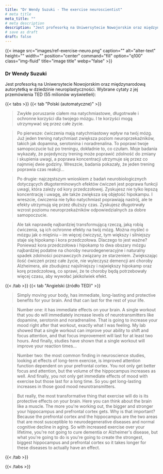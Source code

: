 ```yaml
---
title: "Dr Wendy Suzuki - The exercise neuroscientist"
# meta title
meta_title: ""
# meta description
description: "Jest profesorką na Uniwersytecie Nowojorskim oraz międzynarodową autorytetką w dziedzinie neuroplastyczności"
# save as draft
draft: false
---
```


{{< image src="images/ref-exercise-neuro.png" caption="" alt="alter-text" height="" width="" position="center" command="fill" option="q100" class="img-fluid" title="image title"  webp="false" >}}

### Dr Wendy Suzuki 
Jest profesorką na Uniwersytecie Nowojorskim oraz międzynarodową autorytetką w dziedzinie neuroplastyczności. Wybrane cytaty z jej przemówienia TED (55 milionów wyświetleń):

{{< tabs >}}
{{< tab "Polski (automatyczne)" >}}

> Zwykłe poruszanie ciałem ma natychmiastowe, długotrwałe i ochronne korzyści dla twojego mózgu. I te korzyści mogą utrzymywać się przez całe życie.

> Po pierwsze: ćwiczenia mają natychmiastowy wpływ na twój mózg. Już jeden trening natychmiast zwiększa poziom neuroprzekaźników, takich jak dopamina, serotonina i noradrenalina. To poprawi twoje samopoczucie tuż po treningu, dokładnie to, co czułam. Moje badania wykazały, że pojedynczy trening może poprawić zdolność do zmiany i skupienia uwagi, a poprawa koncentracji utrzymuje się przez co najmniej dwie godziny. Wreszcie, badania pokazały, że jeden trening poprawia czas reakcji...

> Po drugie: najczęstszym wnioskiem z badań neurobiologicznych dotyczących długoterminowych efektów ćwiczeń jest poprawa funkcji uwagi, która zależy od kory przedczołowej. Zyskujesz nie tylko lepszą koncentrację i uwagę, ale także zwiększa się objętość hipokampu. I wreszcie, ćwiczenia nie tylko natychmiast poprawiają nastrój, ale te efekty utrzymują się przez dłuższy czas. Zyskujesz długotrwały wzrost poziomu neuroprzekaźników odpowiedzialnych za dobre samopoczucie.

> Ale tak naprawdę najbardziej transformującą rzeczą, jaką robią ćwiczenia, są ich ochronne efekty na twój mózg. Można myśleć o mózgu jak o mięśniu – im więcej ćwiczysz, tym większy i silniejszy staje się hipokamp i kora przedczołowa. Dlaczego to jest ważne? Ponieważ kora przedczołowa i hipokamp to dwa obszary mózgu najbardziej podatne na choroby neurodegeneracyjne i naturalny spadek zdolności poznawczych związany ze starzeniem. Zwiększając ilość ćwiczeń przez całe życie, nie wyleczysz demencji ani choroby Alzheimera, ale zbudujesz najsilniejszy i największy hipokamp oraz korę przedczołową, co sprawi, że te choroby będą potrzebowały więcej czasu, aby wywołać jakikolwiek efekt. 

{{< /tab >}}
{{< tab "Angielski (źródło TED)" >}}

>  Simply moving your body, has immediate, long-lasting and protective benefits for your brain. And that can last for the rest of your life.

> Number one: it has immediate effects on your brain. A single workout that you do will immediately increase levels of neurotransmitters like dopamine, serotonin and noradrenaline. That is going to increase your mood right after that workout, exactly what I was feeling. My lab showed that a single workout can improve your ability to shift and focus attention, and that focus improvement will last for at least two hours. And finally, studies have shown that a single workout will improve your reaction times...

> Number two: the most common finding in neuroscience studies, looking at effects of long-term exercise, is improved attention function dependent on your prefrontal cortex. You not only get better focus and attention, but the volume of the hippocampus increases as well. And finally, you not only get immediate effects of mood with exercise but those last for a long time. So you get long-lasting increases in those good mood neurotransmitters.

> But really, the most transformative thing that exercise will do is its protective effects on your brain. Here you can think about the brain like a muscle. The more you're working out, the bigger and stronger your hippocampus and prefrontal cortex gets. Why is that important? Because the prefrontal cortex and the hippocampus are the two areas that are most susceptible to neurodegenerative diseases and normal cognitive decline in aging. So with increased exercise over your lifetime, you're not going to cure dementia or Alzheimer's disease, but what you're going to do is you're going to create the strongest, biggest hippocampus and prefrontal cortex so it takes longer for these diseases to actually have an effect. 

{{< /tab >}}

{{< /tabs >}}
